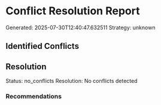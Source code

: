 # Conflict Resolution Report

Generated: 2025-07-30T12:40:47.632511
Strategy: unknown

## Identified Conflicts


## Resolution

Status: no_conflicts
Resolution: No conflicts detected

### Recommendations


